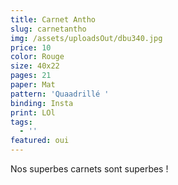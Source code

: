 ```yaml
---
title: Carnet Antho
slug: carnetantho
img: /assets/uploadsOut/dbu340.jpg
price: 10
color: Rouge
size: 40x22
pages: 21
paper: Mat
pattern: 'Quaadrillé '
binding: Insta
print: LOl
tags:
  - ''
featured: oui
---
```

Nos superbes carnets sont superbes !
